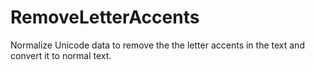 # RemoveLetterAccents
Normalize Unicode data to remove the the letter accents in the text and convert it to normal text.
